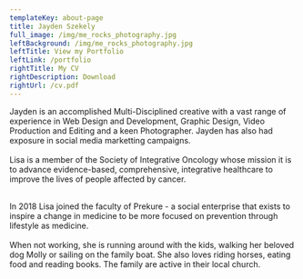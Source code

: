 ```yaml
---
templateKey: about-page
title: Jayden Szekely
full_image: /img/me_rocks_photography.jpg
leftBackground: /img/me_rocks_photography.jpg
leftTitle: View my Portfolio
leftLink: /portfolio
rightTitle: My CV
rightDescription: Download
rightUrl: /cv.pdf
---
```

Jayden is an accomplished Multi-Disciplined creative with a vast range of experience in Web Design and Development, Graphic Design, Video Production and Editing and a keen Photographer.  Jayden has also had exposure in social media marketting campaigns.\
\
Lisa is a member of the Society of Integrative Oncology whose mission it is to advance evidence-based, comprehensive, integrative healthcare to improve the lives of people affected by cancer.  

\
In 2018 Lisa joined the faculty of Prekure - a social enterprise that exists to inspire a change in medicine to be more focused on prevention through lifestyle as medicine.\
\
When not working, she is running around with the kids,  walking her beloved dog Molly or sailing on the family boat. She also loves riding horses, eating food and reading books. The family are active in their local church.

